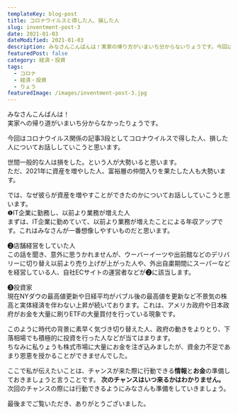 ```yaml
---
templateKey: blog-post
title: コロナウイルスと得した人、損した人
slug: inventment-post-3
date: 2021-01-03
dateModified: 2021-01-03
description: みなさんこんばんは！実家の帰り方がいまいち分からないりょうです。今回はコロナウイルス関係の記事3段としてコロナウイルスで得した人、損した人についてお話ししていこうと思います。世間一般的な人は損をした。という人が大勢いると思います。ただ、２０２０年で資産を増やした人、富裕層の仲間いみした人も大勢います。では、なぜ彼らが資産を増やすことができたのかについてお話ししていこうと思い。❶まずは、IT企業に勤めていて、以前より業務が増えたことによる年収アップです。これはみなさんが一番想像しやすいものだと思います。❷お店などを経営していた人です。この話を聞き、意外に思うかれませんが、ウーバーイーツや出前館などのデリバリーに切り替え以前より売り上げが上がった人や、外出自粛期間にスーパーなどを経営している人、自社ECサイトの運営者などが❷に該当します。❸投資かです。現在NYダウの最高値更新や日経平均がバブル後の最高値を更新など不景気の株高と実体経済を伴わない上昇が続いております。これは、アメリカ政府や日本政府がお金を大量に刷りETFの大量買付を行っている現象です。このように時代の背景に素早く気づき切り替えた人、政府の動きをよりとり、下落相場でも積極的に投資を行った人などが当てはまります。ちなみに私りょうも株式市場に大量にお金を注ぎ込みましたが、資金力不足であまり恩恵を授かることができませんでした。ここで私が伝えたいことは、チャンスが来た際に行動できる「情報」と「お金」の準備しておきましょうと言うことです。次のチャンスはいつ来るかはわかりません。次回のチャンスの際には行動できるようにみなさんも準備をしていきましょう。最後までお読み下さりありがとうございました。
featuredPost: false
category: 経済・投資
tags:
  - コロナ
  - 経済・投資
  - りょう
featuredImage: /images/inventment-post-3.jpg
---
```

みなさんこんばんは！<br>
実家への帰り道がいまいち分からなかったりょうです。

今回はコロナウイルス関係の記事3段としてコロナウイルスで得した人、損した人についてお話ししていこうと思います。

世間一般的な人は損をした。という人が大勢いると思います。<br>
ただ、2021年に資産を増やした人、富裕層の仲間入りを果たした人も大勢います。

では、なぜ彼らが資産を増やすことができたのかについてお話ししていこうと思います。<br>
❶IT企業に勤務し、以前より業務が増えた人<br>
まずは、IT企業に勤めていて、以前より業務が増えたことによる年収アップです。これはみなさんが一番想像しやすいものだと思います。

❷店舗経営をしていた人<br>
この話を聞き、意外に思うかれませんが、ウーバーイーツや出前館などのデリバリーに切り替え以前より売り上げが上がった人や、外出自粛期間にスーパーなどを経営している人、自社ECサイトの運営者などが❷に該当します。

❸投資家<br>
現在NYダウの最高値更新や日経平均がバブル後の最高値を更新など不景気の株高と実体経済を伴わない上昇が続いております。これは、アメリカ政府や日本政府がお金を大量に刷りETFの大量買付を行っている現象です。

このように時代の背景に素早く気づき切り替えた人、政府の動きをよりとり、下落相場でも積極的に投資を行った人などが当てはまります。<br>
ちなみに私りょうも株式市場に大量にお金を注ぎ込みましたが、資金力不足であまり恩恵を授かることができませんでした。

ここで私が伝えたいことは、チャンスが来た際に行動できる<strong>情報</strong>と<strong>お金</strong>の準備しておきましょうと言うことです。
<strong>次のチャンスはいつ来るかはわかりません。</strong>次回のチャンスの際には行動できるようにみなさんも準備をしていきましょう。

最後までご覧いただき、ありがとうございました。